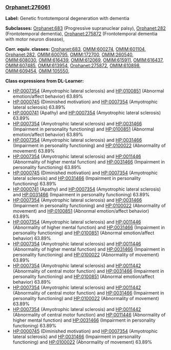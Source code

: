 
### [Orphanet:276061](http://www.orpha.net/ORDO/Orphanet_276061)
**Label:** Genetic frontotemporal degeneration with dementia

**Subclasses:** [Orphanet:683](http://www.orpha.net/ORDO/Orphanet_683) (Progressive supranuclear palsy), [Orphanet:282](http://www.orpha.net/ORDO/Orphanet_282) (Frontotemporal dementia), [Orphanet:275872](http://www.orpha.net/ORDO/Orphanet_275872) (Frontotemporal dementia with motor neuron disease), 

**Corr. equiv. classes:** [Orphanet:683](http://www.orpha.net/ORDO/Orphanet_683), [OMIM:600274](http://purl.obolibrary.org/obo/OMIM_600274), [OMIM:601104](http://purl.obolibrary.org/obo/OMIM_601104), [Orphanet:282](http://www.orpha.net/ORDO/Orphanet_282), [OMIM:600795](http://purl.obolibrary.org/obo/OMIM_600795), [OMIM:172700](http://purl.obolibrary.org/obo/OMIM_172700), [OMIM:260540](http://purl.obolibrary.org/obo/OMIM_260540), [OMIM:608030](http://purl.obolibrary.org/obo/OMIM_608030), [OMIM:616439](http://purl.obolibrary.org/obo/OMIM_616439), [OMIM:612069](http://purl.obolibrary.org/obo/OMIM_612069), [OMIM:615911](http://purl.obolibrary.org/obo/OMIM_615911), [OMIM:616437](http://purl.obolibrary.org/obo/OMIM_616437), [OMIM:607485](http://purl.obolibrary.org/obo/OMIM_607485), [OMIM:613954](http://purl.obolibrary.org/obo/OMIM_613954), [Orphanet:275872](http://www.orpha.net/ORDO/Orphanet_275872), [OMIM:610898](http://purl.obolibrary.org/obo/OMIM_610898), [OMIM:609454](http://purl.obolibrary.org/obo/OMIM_609454), [OMIM:105550](http://purl.obolibrary.org/obo/OMIM_105550), 

**Class expressions from DL-Learner:**

- [HP:0007354](http://purl.obolibrary.org/obo/HP_0007354) (Amyotrophic lateral sclerosis) and [HP:0100851](http://purl.obolibrary.org/obo/HP_0100851) (Abnormal emotion/affect behavior) 63.89%
- [HP:0000745](http://purl.obolibrary.org/obo/HP_0000745) (Diminished motivation) and [HP:0007354](http://purl.obolibrary.org/obo/HP_0007354) (Amyotrophic lateral sclerosis) 63.89%
- [HP:0000741](http://purl.obolibrary.org/obo/HP_0000741) (Apathy) and [HP:0007354](http://purl.obolibrary.org/obo/HP_0007354) (Amyotrophic lateral sclerosis) 63.89%
- [HP:0007354](http://purl.obolibrary.org/obo/HP_0007354) (Amyotrophic lateral sclerosis) and [HP:0031466](http://purl.obolibrary.org/obo/HP_0031466) (Impairment in personality functioning) and [HP:0100851](http://purl.obolibrary.org/obo/HP_0100851) (Abnormal emotion/affect behavior) 63.89%
- [HP:0007354](http://purl.obolibrary.org/obo/HP_0007354) (Amyotrophic lateral sclerosis) and [HP:0031466](http://purl.obolibrary.org/obo/HP_0031466) (Impairment in personality functioning) and [HP:0100022](http://purl.obolibrary.org/obo/HP_0100022) (Abnormality of movement) 63.89%
- [HP:0007354](http://purl.obolibrary.org/obo/HP_0007354) (Amyotrophic lateral sclerosis) and [HP:0011446](http://purl.obolibrary.org/obo/HP_0011446) (Abnormality of higher mental function) and [HP:0031466](http://purl.obolibrary.org/obo/HP_0031466) (Impairment in personality functioning) 63.89%
- [HP:0000745](http://purl.obolibrary.org/obo/HP_0000745) (Diminished motivation) and [HP:0007354](http://purl.obolibrary.org/obo/HP_0007354) (Amyotrophic lateral sclerosis) and [HP:0031466](http://purl.obolibrary.org/obo/HP_0031466) (Impairment in personality functioning) 63.89%
- [HP:0000741](http://purl.obolibrary.org/obo/HP_0000741) (Apathy) and [HP:0007354](http://purl.obolibrary.org/obo/HP_0007354) (Amyotrophic lateral sclerosis) and [HP:0031466](http://purl.obolibrary.org/obo/HP_0031466) (Impairment in personality functioning) 63.89%
- [HP:0007354](http://purl.obolibrary.org/obo/HP_0007354) (Amyotrophic lateral sclerosis) and [HP:0031466](http://purl.obolibrary.org/obo/HP_0031466) (Impairment in personality functioning) and [HP:0100022](http://purl.obolibrary.org/obo/HP_0100022) (Abnormality of movement) and [HP:0100851](http://purl.obolibrary.org/obo/HP_0100851) (Abnormal emotion/affect behavior) 63.89%
- [HP:0007354](http://purl.obolibrary.org/obo/HP_0007354) (Amyotrophic lateral sclerosis) and [HP:0011446](http://purl.obolibrary.org/obo/HP_0011446) (Abnormality of higher mental function) and [HP:0031466](http://purl.obolibrary.org/obo/HP_0031466) (Impairment in personality functioning) and [HP:0100851](http://purl.obolibrary.org/obo/HP_0100851) (Abnormal emotion/affect behavior) 63.89%
- [HP:0007354](http://purl.obolibrary.org/obo/HP_0007354) (Amyotrophic lateral sclerosis) and [HP:0011446](http://purl.obolibrary.org/obo/HP_0011446) (Abnormality of higher mental function) and [HP:0031466](http://purl.obolibrary.org/obo/HP_0031466) (Impairment in personality functioning) and [HP:0100022](http://purl.obolibrary.org/obo/HP_0100022) (Abnormality of movement) 63.89%
- [HP:0007354](http://purl.obolibrary.org/obo/HP_0007354) (Amyotrophic lateral sclerosis) and [HP:0011442](http://purl.obolibrary.org/obo/HP_0011442) (Abnormality of central motor function) and [HP:0031466](http://purl.obolibrary.org/obo/HP_0031466) (Impairment in personality functioning) and [HP:0100851](http://purl.obolibrary.org/obo/HP_0100851) (Abnormal emotion/affect behavior) 63.89%
- [HP:0007354](http://purl.obolibrary.org/obo/HP_0007354) (Amyotrophic lateral sclerosis) and [HP:0011442](http://purl.obolibrary.org/obo/HP_0011442) (Abnormality of central motor function) and [HP:0031466](http://purl.obolibrary.org/obo/HP_0031466) (Impairment in personality functioning) and [HP:0100022](http://purl.obolibrary.org/obo/HP_0100022) (Abnormality of movement) 63.89%
- [HP:0007354](http://purl.obolibrary.org/obo/HP_0007354) (Amyotrophic lateral sclerosis) and [HP:0011442](http://purl.obolibrary.org/obo/HP_0011442) (Abnormality of central motor function) and [HP:0011446](http://purl.obolibrary.org/obo/HP_0011446) (Abnormality of higher mental function) and [HP:0031466](http://purl.obolibrary.org/obo/HP_0031466) (Impairment in personality functioning) 63.89%
- [HP:0000745](http://purl.obolibrary.org/obo/HP_0000745) (Diminished motivation) and [HP:0007354](http://purl.obolibrary.org/obo/HP_0007354) (Amyotrophic lateral sclerosis) and [HP:0031466](http://purl.obolibrary.org/obo/HP_0031466) (Impairment in personality functioning) and [HP:0100022](http://purl.obolibrary.org/obo/HP_0100022) (Abnormality of movement) 63.89%


